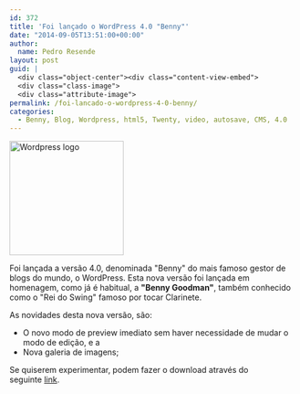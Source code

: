 ```yaml
---
id: 372
title: 'Foi lançado o WordPress 4.0 "Benny"'
date: "2014-09-05T13:51:00+00:00"
author:
  name: Pedro Resende
layout: post
guid: |
  <div class="object-center"><div class="content-view-embed">
  <div class="class-image">
  <div class="attribute-image">
permalink: /foi-lancado-o-wordpress-4-0-benny/
categories:
  - Benny, Blog, Wordpress, html5, Twenty, video, autosave, CMS, 4.0
---
```


<div class="object-center">
  <div class="content-view-embed">
    <div class="class-image">
      <div class="attribute-image">
      <img src="https://blog.resende.biz/assets/blog/ezdemo_site/storage/images/media/images/wordpress-logo/11990-1-eng-GB/Wordpress-logo_medium.jpg" width="200" height="200"  style="border: 0px solid ;" alt="Wordpress logo" title="Wordpress logo" />
      </div>
    </div>
  </div>
</div>

Foi lançada a versão 4.0, denominada "Benny" do mais famoso gestor de blogs do mundo, o WordPress. Esta nova versão foi lançada em homenagem, como já é habitual, a&nbsp;**"Benny Goodman"**, também conhecido como o "Rei do Swing"&nbsp;famoso por tocar Clarinete.

As novidades desta nova versão, são:

- O novo modo de preview imediato sem haver necessidade de mudar o modo de edição, e a
- Nova galeria de imagens;

Se quiserem experimentar, podem fazer o download através do seguinte&nbsp;<a href="http://wordpress.org/latest.tar.gz" target="_blank">link</a>.
